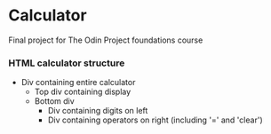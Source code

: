 # Calculator
Final project for The Odin Project foundations course

### HTML calculator structure
- Div containing entire calculator
    - Top div containing display
    - Bottom div
        - Div containing digits on left
        - Div containing operators on right (including '=' and 'clear')


